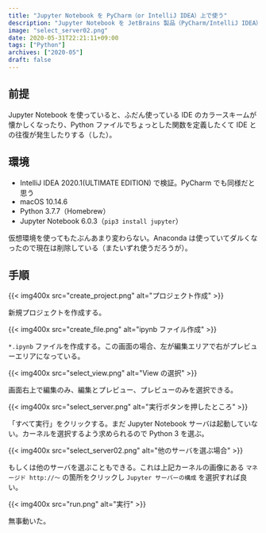 ```yaml
---
title: "Jupyter Notebook を PyCharm（or IntelliJ IDEA）上で使う"
description: "Jupyter Notebook を JetBrains 製品（PyCharm/IntelliJ IDEA）から使う簡単な方法"
image: "select_server02.png"
date: 2020-05-31T22:21:11+09:00
tags: ["Python"]
archives: ["2020-05"]
draft: false
---
```


## 前提

Jupyter Notebook を使っていると、ふだん使っている IDE のカラースキームが懐かしくなったり、Python ファイルでちょっとした関数を定義したくて IDE との往復が発生したりする（した）。

## 環境

- IntelliJ IDEA 2020.1(ULTIMATE EDITION) で検証。PyCharm でも同様だと思う
- macOS 10.14.6
- Python 3.7.7（Homebrew）
- Jupyter Notebook 6.0.3（`pip3 install jupyter`）

仮想環境を使ってもたぶんあまり変わらない。Anaconda は使っていてダルくなったので現在は削除している（またいずれ使うだろうが）。

## 手順

{{< img400x src="create_project.png" alt="プロジェクト作成" >}}
  
新規プロジェクトを作成する。
  
  

{{< img400x src="create_file.png" alt="ipynb ファイル作成" >}}
  
`*.ipynb` ファイルを作成する。この画面の場合、左が編集エリアで右がプレビューエリアになっている。
  

{{< img400x src="select_view.png" alt="View の選択" >}}
  
画面右上で編集のみ、編集とプレビュー、プレビューのみを選択できる。
  

{{< img400x src="select_server.png" alt="実行ボタンを押したところ" >}}
  
「すべて実行」をクリックする。まだ Jupyter Notebook サーバは起動していない。カーネルを選択するよう求められるので Python 3 を選ぶ。
  

{{< img400x src="select_server02.png" alt="他のサーバを選ぶ場合" >}}
  
もしくは他のサーバを選ぶこともできる。これは上記カーネルの画像にある `マネージド http://〜` の箇所をクリックし `Jupyter サーバーの構成` を選択すれば良い。
  
  

{{< img400x src="run.png" alt="実行" >}}
  
無事動いた。
